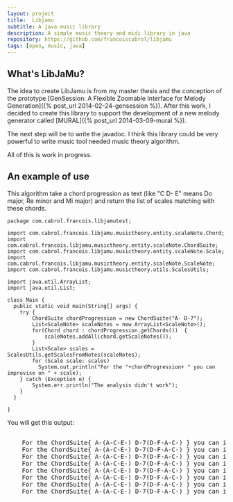 ```yaml
---
layout: project
title:  Libjamu
subtitle: A java music library
description: A simple music theory and midi library in java
repository: https://github.com/francoiscabrol/libjamu
tags: [open, music, java]
---
```


## What's LibJaMu?

The idea to create LibJamu is from my master thesis and the conception of the prototype [GenSession: A Flexible Zoomable Interface for Melody Generation]({% post_url 2014-02-24-gensession %}).
After this work, I decided to create this library to support the development of a new melody generator called [MURAL]({% post_url 2014-03-09-mural %}).

The next step will be to write the javadoc. I think this library could be very powerful to write music tool needed music theory algorithm.

All of this is work in progress.


## An example of use

This algorithm take a chord progression as text (like "C D- E" means Do major, Re minor and Mi major) and return the list of scales matching with these chords.

    package com.cabrol.francois.libjamutest;

    import com.cabrol.francois.libjamu.musictheory.entity.scaleNote.Chord;
    import com.cabrol.francois.libjamu.musictheory.entity.scaleNote.ChordSuite;
    import com.cabrol.francois.libjamu.musictheory.entity.scaleNote.Scale;
    import com.cabrol.francois.libjamu.musictheory.entity.scaleNote.ScaleNote;
    import com.cabrol.francois.libjamu.musictheory.utils.ScalesUtils;

    import java.util.ArrayList;
    import java.util.List;

    class Main {
      public static void main(String[] args) {
        try {
            ChordSuite chordProgression = new ChordSuite("A- D-7");
            List<ScaleNote> scaleNotes = new ArrayList<ScaleNote>();
            for(Chord chord : chordProgression.getChords())  {
                scaleNotes.addAll(chord.getScaleNotes());
            }
            List<Scale> scales = ScalesUtils.getScalesFromNotes(scaleNotes);
            for (Scale scale: scales)
              System.out.println("For the "+chordProgression+ " you can improvise on " + scale);
        } catch (Exception e) {
            System.err.println("The analysis didn't work");
        }
      }

    }



You will get this output:

<pre>
    <samp>
    For the ChordSuite{ A-(A-C-E-) D-7(D-F-A-C-) } you can improvise on Gamme de C major ( C D E F G A B )
    For the ChordSuite{ A-(A-C-E-) D-7(D-F-A-C-) } you can improvise on Gamme de F major ( F G A A# C D E )
    For the ChordSuite{ A-(A-C-E-) D-7(D-F-A-C-) } you can improvise on Gamme de D minor ( D E F G A A# C )
    For the ChordSuite{ A-(A-C-E-) D-7(D-F-A-C-) } you can improvise on Gamme de A minor ( A B C D E F G )
    For the ChordSuite{ A-(A-C-E-) D-7(D-F-A-C-) } you can improvise on Gamme de C mixolydien ( C D E F G A A# )
    For the ChordSuite{ A-(A-C-E-) D-7(D-F-A-C-) } you can improvise on Gamme de G mixolydien ( G A B C D E F )
    For the ChordSuite{ A-(A-C-E-) D-7(D-F-A-C-) } you can improvise on Gamme de A harmonic ( A B C D E F G# )
    For the ChordSuite{ A-(A-C-E-) D-7(D-F-A-C-) } you can improvise on Gamme de E orient3 ( E F G# A A# C D )
    </samp>
</pre>
